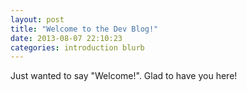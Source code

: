 ```yaml
---
layout: post
title: "Welcome to the Dev Blog!"
date: 2013-08-07 22:10:23 
categories: introduction blurb
---
```


Just wanted to say "Welcome!". Glad to have you here!
